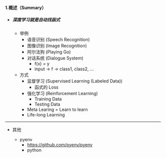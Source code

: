 #### 1.概述（Summary）

* ##### 深度学习就是自动找函式

  * 举例
    * 语音识别 (Speech Recognition)
    * 图像识别 (Image Recognition)
    * 阿尔法狗 (Playing Go)
    * 对话系统 (Dialogue System)
      * f(x) = y
      * input -> f -> class1, class2, ...
  * 方式
    * 监督学习 (Supervised Learning  (Labeled Data))
      * 函式的 Loss
    * 强化学习 (Reinforcement Learning)
      * Training Data
      * Testing Data
    * Meta Learing = Learn to learn
    * Life-long Learning

***

* 其他

  * pyenv
    * https://github.com/pyenv/pyenv
    * python
